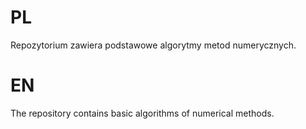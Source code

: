 # PL
Repozytorium zawiera podstawowe algorytmy metod numerycznych.

# EN
The repository contains basic algorithms of numerical methods.
